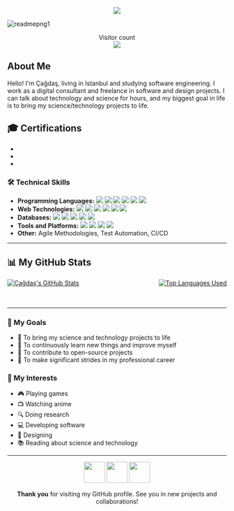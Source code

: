 <!-- Title and Brief Info -->
<div align=center>
<p align="center">
  <a href="https://github.com/cagdasseckint"><img src="https://readme-typing-svg.herokuapp.com/?lines=+Welcome+To+My+Profile;Çağdaş+Seçkin+Tüfekci;Full-Stack+Developer;&font=Pacifico&center=true&width=650&height=120&color=00FF00&vCenter=true&size=45%22"></a>
</div>

![readmepng1](https://private-user-images.githubusercontent.com/80230435/337638087-91b980d8-e54d-4174-8d2a-704d7fe4b593.jpeg?jwt=eyJhbGciOiJIUzI1NiIsInR5cCI6IkpXVCJ9.eyJpc3MiOiJnaXRodWIuY29tIiwiYXVkIjoicmF3LmdpdGh1YnVzZXJjb250ZW50LmNvbSIsImtleSI6ImtleTUiLCJleHAiOjE3MTc3NjA0NDAsIm5iZiI6MTcxNzc2MDE0MCwicGF0aCI6Ii84MDIzMDQzNS8zMzc2MzgwODctOTFiOTgwZDgtZTU0ZC00MTc0LThkMmEtNzA0ZDdmZTRiNTkzLmpwZWc_WC1BbXotQWxnb3JpdGhtPUFXUzQtSE1BQy1TSEEyNTYmWC1BbXotQ3JlZGVudGlhbD1BS0lBVkNPRFlMU0E1M1BRSzRaQSUyRjIwMjQwNjA3JTJGdXMtZWFzdC0xJTJGczMlMkZhd3M0X3JlcXVlc3QmWC1BbXotRGF0ZT0yMDI0MDYwN1QxMTM1NDBaJlgtQW16LUV4cGlyZXM9MzAwJlgtQW16LVNpZ25hdHVyZT02MWJjYmNhOGMyYjBlNTM5MzUwZGRmNzVmY2YwYWViYjFlZjM5MzIyNTdiYWE2YzU4NTY5NGQ0NDM2ZmEwNTJhJlgtQW16LVNpZ25lZEhlYWRlcnM9aG9zdCZhY3Rvcl9pZD0wJmtleV9pZD0wJnJlcG9faWQ9MCJ9.I6V4IxZg068MCS9XXlhtcj52Sr71vZlw2Oq8kPApFw8)

<p align="center"> 
  Visitor count<br>
  <img src="https://profile-counter.glitch.me/cagdasseckint/count.svg" />
</p>

<!-- About Me -->
<h2>About Me</h2>
<p>Hello! I'm Çağdaş, living in Istanbul and studying software engineering. I work as a digital consultant and freelance in software and design projects. I can talk about technology and science for hours, and my biggest goal in life is to bring my science/technology projects to life.</p>

<!-- Certifications -->
<h2>🎓 Certifications</h2>
<ul>
  <li></li>
  <li></li>
  <li></li>
</ul>

<!-- Technical Skills -->
<h3>🛠 Technical Skills</h3>
<ul>
  <li><strong>Programming Languages:</strong> 
    <img src="https://img.shields.io/badge/-Python-3776AB?style=flat&logo=python&logoColor=white"> 
    <img src="https://img.shields.io/badge/-JavaScript-F7DF1E?style=flat&logo=javascript&logoColor=black"> 
    <img src="https://img.shields.io/badge/-C%2B%2B-00599C?style=flat&logo=c%2B%2B&logoColor=white">
    <img src="https://img.shields.io/badge/-C%23-239120?style=flat&logo=c-sharp&logoColor=white"> 
    <img src="https://img.shields.io/badge/-Java-007396?style=flat&logo=java&logoColor=white">
    <img src="https://img.shields.io/badge/-R-276DC3?style=flat&logo=r&logoColor=white">
  </li>
  <li><strong>Web Technologies:</strong> 
    <img src="https://img.shields.io/badge/-HTML5-E34F26?style=flat&logo=html5&logoColor=white"> 
    <img src="https://img.shields.io/badge/-CSS3-1572B6?style=flat&logo=css3&logoColor=white"> 
    <img src="https://img.shields.io/badge/-React-61DAFB?style=flat&logo=react&logoColor=black"> 
    <img src="https://img.shields.io/badge/-Node.js-339933?style=flat&logo=node-dot-js&logoColor=white">
    <img src="https://img.shields.io/badge/-ASP.NET%20MVC-5C2D91?style=flat&logo=dot-net&logoColor=white">
    <img src="https://img.shields.io/badge/-jQuery-0769AD?style=flat&logo=jquery&logoColor=white">
  </li>
  <li><strong>Databases:</strong> 
    <img src="https://img.shields.io/badge/-MySQL-4479A1?style=flat&logo=mysql&logoColor=white"> 
    <img src="https://img.shields.io/badge/-MongoDB-47A248?style=flat&logo=mongodb&logoColor=white"> 
    <img src="https://img.shields.io/badge/-PostgreSQL-336791?style=flat&logo=postgresql&logoColor=white">
    <img src="https://img.shields.io/badge/-Microsoft%20SQL%20Server-CC2927?style=flat&logo=microsoft-sql-server&logoColor=white">
    <img src="https://img.shields.io/badge/-T--SQL-CC2927?style=flat&logo=microsoft-sql-server&logoColor=white">
  </li>
  <li><strong>Tools and Platforms:</strong> 
    <img src="https://img.shields.io/badge/-Git-F05032?style=flat&logo=git&logoColor=white"> 
    <img src="https://img.shields.io/badge/-Docker-2496ED?style=flat&logo=docker&logoColor=white"> 
    <img src="https://img.shields.io/badge/-Kubernetes-326CE5?style=flat&logo=kubernetes&logoColor=white"> 
    <img src="https://img.shields.io/badge/-AWS-232F3E?style=flat&logo=amazon-aws&logoColor=white">
  </li>
  <li><strong>Other:</strong> Agile Methodologies, Test Automation, CI/CD</li>
</ul>

---

<!-- GitHub Stats -->
<h2>📊 My GitHub Stats</h2>
<div style="display: flex; justify-content: space-between;">
  <a href="https://github.com/cagdasseckint/github-readme-stats">
    <img align="center" src="https://github-readme-stats.vercel.app/api?username=cagdasseckint&show_icons=true&theme=buefy" alt="Çağdaş's GitHub Stats"/>
  </a>
  <a href="https://github.com/cagdasseckint/cagdasseckint.github.io">
    <img align="center" src="https://github-readme-stats.vercel.app/api/top-langs/?username=cagdasseckint&layout=compact&theme=buefy" alt="Top Languages Used"/>
  </a>
</div>
<br />
<br />

---

<!-- Goals -->
<h3>🎯 My Goals</h3>
<ul>
  <li>🚀 To bring my science and technology projects to life</li>
  <li>🌱 To continuously learn new things and improve myself</li>
  <li>🤝 To contribute to open-source projects</li>
  <li>💼 To make significant strides in my professional career</li>
</ul>

<!-- Interests -->
<h3>📌 My Interests</h3>
<ul>
  <li>🎮 Playing games</li>
  <li>📺 Watching anime</li>
  <li>🔍 Doing research</li>
  <li>💻 Developing software</li>
  <li>🎨 Designing</li>
  <li>📚 Reading about science and technology</li>
</ul>

---

<!-- Contact -->
<div align="center">
    <a href="https://www.instagram.com/cagdasseckintufekci/"><img src="https://img.icons8.com/color/48/000000/instagram-new--v1.png" width="48" height="48"></a>
    <a href="https://www.linkedin.com/in/cagdasseckintufekci/"><img src="https://img.icons8.com/color/48/000000/linkedin.png" width="48" height="48"></a>
    <a href="mailto:cagdasseckintufekci@gmail.com"><img src="https://img.icons8.com/color/48/000000/gmail.png" width="48" height="48"></a>
</div>

<!-- Thank You -->
<p align="center"><strong>Thank you</strong> for visiting my GitHub profile. See you in new projects and collaborations!</p>
